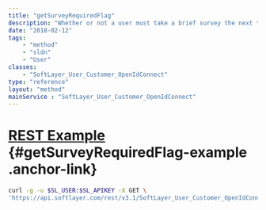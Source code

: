 ```yaml
---
title: "getSurveyRequiredFlag"
description: "Whether or not a user must take a brief survey the next time they log into the SoftLayer customer portal."
date: "2018-02-12"
tags:
    - "method"
    - "sldn"
    - "User"
classes:
    - "SoftLayer_User_Customer_OpenIdConnect"
type: "reference"
layout: "method"
mainService : "SoftLayer_User_Customer_OpenIdConnect"
---
```


# [REST Example](#getSurveyRequiredFlag-example) <a href="/article/rest/"><i class="fas fa-question"></i></a> {#getSurveyRequiredFlag-example .anchor-link} 
```bash
curl -g -u $SL_USER:$SL_APIKEY -X GET \
'https://api.softlayer.com/rest/v3.1/SoftLayer_User_Customer_OpenIdConnect/{SoftLayer_User_Customer_OpenIdConnectID}/getSurveyRequiredFlag'
```
